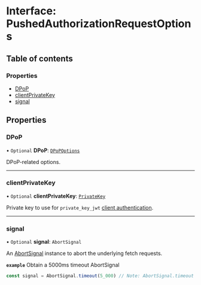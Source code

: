 # Interface: PushedAuthorizationRequestOptions

## Table of contents

### Properties

- [DPoP](PushedAuthorizationRequestOptions.md#dpop)
- [clientPrivateKey](PushedAuthorizationRequestOptions.md#clientprivatekey)
- [signal](PushedAuthorizationRequestOptions.md#signal)

## Properties

### DPoP

• `Optional` **DPoP**: [`DPoPOptions`](DPoPOptions.md)

DPoP-related options.

___

### clientPrivateKey

• `Optional` **clientPrivateKey**: [`PrivateKey`](PrivateKey.md)

Private key to use for `private_key_jwt`
[client authentication](../types/TokenEndpointAuthMethod.md).

___

### signal

• `Optional` **signal**: `AbortSignal`

An [AbortSignal](https://developer.mozilla.org/en-US/docs/Web/API/AbortSignal)
instance to abort the underlying fetch requests.

**`example`** Obtain a 5000ms timeout AbortSignal
```js
const signal = AbortSignal.timeout(5_000) // Note: AbortSignal.timeout may not yet be available in all runtimes.
```

